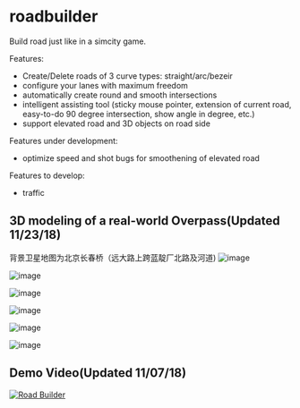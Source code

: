 # roadbuilder
Build road just like in a simcity game.

Features:
- Create/Delete roads of 3 curve types: straight/arc/bezeir
- configure your lanes with maximum freedom
- automatically create round and smooth intersections
- intelligent assisting tool (sticky mouse pointer, extension of current road, easy-to-do 90 degree intersection, show angle in degree, etc.)
- support elevated road and 3D objects on road side

Features under development:
- optimize speed and shot bugs for smoothening of elevated road

Features to develop:
- traffic

## 3D modeling of a real-world Overpass(Updated 11/23/18)
背景卫星地图为北京长春桥（远大路上跨蓝靛厂北路及河道)
![image](https://github.com/guotata1996/roadbuilder/raw/master/docs/capture/map.png)

![image](https://github.com/guotata1996/roadbuilder/raw/master/docs/capture/1123_1.png)

![image](https://github.com/guotata1996/roadbuilder/raw/master/docs/capture/1123_2.png)

![image](https://github.com/guotata1996/roadbuilder/raw/master/docs/capture/1123_5.png)

![image](https://github.com/guotata1996/roadbuilder/raw/master/docs/capture/1123_4.png)

![image](https://github.com/guotata1996/roadbuilder/raw/master/docs/capture/1123_3.png)

## Demo Video(Updated 11/07/18)
[![Road Builder](http://img.youtube.com/vi/XIef-FpuP0g/0.jpg)](https://www.youtube.com/watch?v=XIef-FpuP0g&feature=youtu.be "Road Builder")
